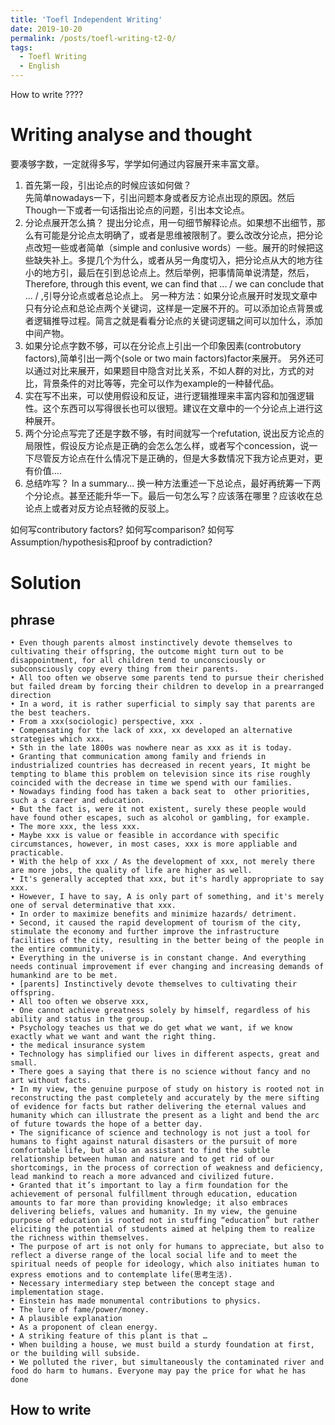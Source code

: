 ```yaml
---
title: 'Toefl Independent Writing'
date: 2019-10-20
permalink: /posts/toefl-writing-t2-0/
tags:
  - Toefl Writing
  - English
---
```


How to write ???? 

Writing analyse and thought
======
要凑够字数，一定就得多写，学学如何通过内容展开来丰富文章。
1. 首先第一段，引出论点的时候应该如何做？<br>
  先简单nowadays一下，引出问题本身或者反方论点出现的原因。然后Though一下或者一句话指出论点的问题，引出本文论点。
2. 分论点展开怎么搞？
  提出分论点，用一句细节解释论点。如果想不出细节，那么有可能是分论点太明确了，或者是思维被限制了。要么改改分论点，把分论点改短一些或者简单（simple and conlusive words）一些。展开的时候把这些缺失补上。多提几个为什么，或者从另一角度切入，把分论点从大的地方往小的地方引，最后在引到总论点上。然后举例，把事情简单说清楚，然后，Therefore, through this event, we can find that ... / we can conclude that ... / ,引导分论点或者总论点上。
  另一种方法：如果分论点展开时发现文章中只有分论点和总论点两个关键词，这样是一定展不开的。可以添加论点背景或者逻辑推导过程。简言之就是看看分论点的关键词逻辑之间可以加什么，添加中间产物。
3. 如果分论点字数不够，可以在分论点上引出一个印象因素(controbutory factors),简单引出一两个(sole or two main factors)factor来展开。 另外还可以通过对比来展开，如果题目中隐含对比关系，不如人群的对比，方式的对比，背景条件的对比等等，完全可以作为example的一种替代品。
4. 实在写不出来，可以使用假设和反证，进行逻辑推理来丰富内容和加强逻辑性。这个东西可以写得很长也可以很短。建议在文章中的一个分论点上进行这种展开。
5. 两个分论点写完了还是字数不够，有时间就写一个refutation, 说出反方论点的局限性，假设反方论点是正确的会怎么怎么样，或者写个concession，说一下尽管反方论点在什么情况下是正确的，但是大多数情况下我方论点更对，更有价值....
6. 总结咋写？
    In a summary... 换一种方法重述一下总论点，最好再统筹一下两个分论点。甚至还能升华一下。最后一句怎么写？应该落在哪里？应该收在总论点上或者对反方论点轻微的反驳上。

如何写contributory factors? 如何写comparison? 如何写Assumption/hypothesis和proof by contradiction? 


Solution
======

## phrase
	• Even though parents almost instinctively devote themselves to cultivating their offspring, the outcome might turn out to be disappointment, for all children tend to unconsciously or subconsciously copy every thing from their parents. 
	• All too often we observe some parents tend to pursue their cherished but failed dream by forcing their children to develop in a prearranged direction
	• In a word, it is rather superficial to simply say that parents are the best teachers. 
	• From a xxx(sociologic) perspective, xxx .
	• Compensating for the lack of xxx, xx developed an alternative strategies which xxx. 
	• Sth in the late 1800s was nowhere near as xxx as it is today.
	• Granting that communication among family and friends in industrialized countries has decreased in recent years, It might be tempting to blame this problem on television since its rise roughly coincided with the decrease in time we spend with our families.
	• Nowadays finding food has taken a back seat to  other priorities, such a s career and education.
	• But the fact is, were it not existent, surely these people would have found other escapes, such as alcohol or gambling, for example.
	• The more xxx, the less xxx.
	• Maybe xxx is value or feasible in accordance with specific circumstances, however, in most cases, xxx is more appliable and practicable.
	• With the help of xxx / As the development of xxx, not merely there are more jobs, the quality of life are higher as well.
	• It's generally accepted that xxx, but it's hardly appropriate to say xxx.
	• However, I have to say, A is only part of something, and it's merely one of serval determinative that xxx. 
	• In order to maximize benefits and minimize hazards/ detriment.
	• Second, it caused the rapid development of tourism of the city, stimulate the economy and further improve the infrastructure facilities of the city, resulting in the better being of the people in the entire community.
	• Everything in the universe is in constant change. And everything needs continual improvement if ever changing and increasing demands of humankind are to be met.
	• [parents] Instinctively devote themselves to cultivating their offspring.
	• All too often we observe xxx, 
	• One cannot achieve greatness solely by himself, regardless of his ability and status in the group.
	• Psychology teaches us that we do get what we want, if we know exactly what we want and want the right thing.
	• the medical insurance system
	• Technology has simplified our lives in different aspects, great and small.
	• There goes a saying that there is no science without fancy and no art without facts.
	• In my view, the genuine purpose of study on history is rooted not in reconstructing the past completely and accurately by the mere sifting of evidence for facts but rather delivering the eternal values and humanity which can illustrate the present as a light and bend the arc of future towards the hope of a better day.
	• The significance of science and technology is not just a tool for humans to fight against natural disasters or the pursuit of more comfortable life, but also an assistant to find the subtle relationship between human and nature and to get rid of our shortcomings, in the process of correction of weakness and deficiency, lead mankind to reach a more advanced and civilized future.
	• Granted that it’s important to lay a firm foundation for the achievement of personal fulfillment through education, education amounts to far more than providing knowledge; it also embraces delivering beliefs, values and humanity. In my view, the genuine purpose of education is rooted not in stuffing “education” but rather eliciting the potential of students aimed at helping them to realize the richness within themselves.
	• The purpose of art is not only for humans to appreciate, but also to reflect a diverse range of the local social life and to meet the spiritual needs of people for ideology, which also initiates human to express emotions and to contemplate life(思考生活).
	• Necessary intermediary step between the concept stage and implementation stage.
	• Einstein has made monumental contributions to physics.
	• The lure of fame/power/money.
	• A plausible explanation 
	• As a proponent of clean energy.
	• A striking feature of this plant is that … 
	• When building a house, we must build a sturdy foundation at first, or the building will subside.
	• We polluted the river, but simultaneously the contaminated river and food do harm to humans. Everyone may pay the price for what he has done

## How to write
